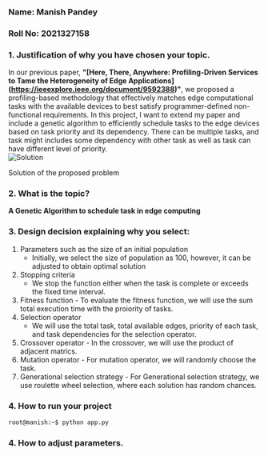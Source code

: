 ### Name: Manish Pandey
### Roll No: 2021327158

### 1. Justification of why you have chosen your topic.
 In our previous paper, **"[Here, There, Anywhere: Profiling-Driven Services to Tame the Heterogeneity of Edge Applications] (https://ieeexplore.ieee.org/document/9592388)"**, we proposed a profiling-based methodology that effectively matches edge computational tasks with the available devices to best satisfy programmer-defined non-functional requirements. In this project, I want to extend my paper and include a genetic algorithm to efficiently schedule tasks to the edge devices based on task priority and its dependency. There can be multiple tasks, and task might includes some dependency with other task as well as task can have different level of priority.  
![Solution](https://pandeymanish.com/images/solution.png) 

Solution of the proposed problem


### 2. What is the topic?
**A Genetic Algorithm to schedule task in edge computing**
### 3. Design decision explaining why you select:
  1. Parameters such as the size of an initial population 
     - Initially, we select the size of population as 100, however, it can be adjusted to obtain optimal solution    
  2. Stopping criteria   
     - We stop the function either when the task is complete or exceeds the fixed time interval. 
  3. Fitness function
    - To evaluate the fitness function, we will use the sum total execution time with the proiority of tasks. 
  4. Selection operator
     - We will use the total task, total available edges, priority of each task, and task dependencies for the selection operator. 
  5. Crossover operator
    - In the crossover, we will use the product of adjacent matrics. 
  6. Mutation operator
    - For mutation operator, we will randomly choose the task. 
  7. Generational selection strategy
    - For Generational selection strategy, we use roulette wheel selection, where each solution has random chances.  
 ### 4. How to run your project
```bash
root@manish:~$ python app.py
```
 ### 4. How to adjust parameters.

